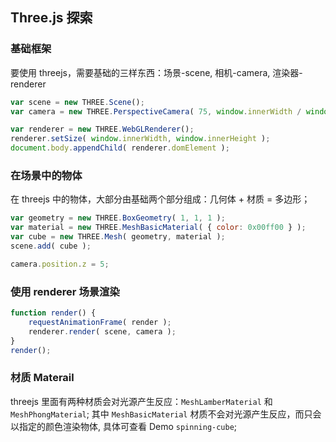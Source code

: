 ## Three.js 探索
### 基础框架
要使用 threejs，需要基础的三样东西：场景-scene, 相机-camera, 渲染器-renderer
``` javascript
var scene = new THREE.Scene();
var camera = new THREE.PerspectiveCamera( 75, window.innerWidth / window.innerHeight, 0.1, 1000 );

var renderer = new THREE.WebGLRenderer();
renderer.setSize( window.innerWidth, window.innerHeight );
document.body.appendChild( renderer.domElement );
```
### 在场景中的物体
在 threejs 中的物体，大部分由基础两个部分组成：几何体 + 材质 = 多边形；
``` javascript
var geometry = new THREE.BoxGeometry( 1, 1, 1 );
var material = new THREE.MeshBasicMaterial( { color: 0x00ff00 } );
var cube = new THREE.Mesh( geometry, material );
scene.add( cube );

camera.position.z = 5;
```
### 使用 renderer 场景渲染
``` javascript
function render() {
	requestAnimationFrame( render );
	renderer.render( scene, camera );
}
render();
```

### 材质 Materail
threejs 里面有两种材质会对光源产生反应：`MeshLamberMaterial` 和 `MeshPhongMaterial`;
其中 `MeshBasicMaterial` 材质不会对光源产生反应，而只会以指定的颜色渲染物体, 具体可查看 Demo `spinning-cube`;
